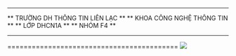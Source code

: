 ﻿******************************************
**	TRƯỜNG DH THÔNG TIN LIÊN LẠC	**
**	   KHOA CÔNG NGHỆ THÔNG TIN 	**
**		  LỚP DHCN1A	    	**
**		    NHÓM F4	    	**
******************************************
==========================================
<img src="https://user-images.githubusercontent.com/27596661/27076640-fd7b344e-5057-11e7-99c2-1fe28632760f.jpg">